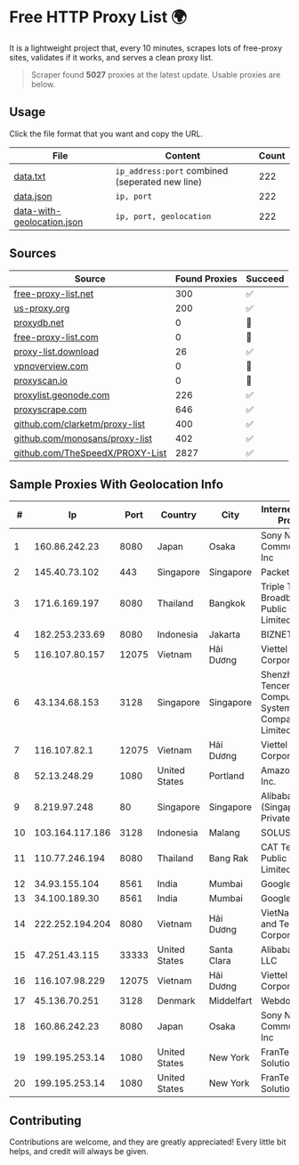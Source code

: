 
# Free HTTP Proxy List 🌍

It is a lightweight project that, every 10 minutes, scrapes lots of free-proxy sites, validates if it works, and serves a clean proxy list.


> Scraper found **5027** proxies at the latest update. Usable proxies are below.

## Usage

Click the file format that you want and copy the URL.


|File|Content|Count|
|----|-------|-----|
|[data.txt](https://raw.githubusercontent.com/themiralay/Proxy-List-World/master/data.txt)|`ip_address:port` combined (seperated new line)|222|
|[data.json](https://raw.githubusercontent.com/themiralay/Proxy-List-World/master/data.json)|`ip, port`|222|
|[data-with-geolocation.json](https://raw.githubusercontent.com/themiralay/Proxy-List-World/master/data-with-geolocation.json)|`ip, port, geolocation`|222|

## Sources

|Source|Found Proxies|Succeed|
|------|-------------|-------|
|[free-proxy-list.net](https://free-proxy-list.net)|300|✅|
|[us-proxy.org](https://www.us-proxy.org)|200|✅|
|[proxydb.net](http://proxydb.net)|0|🚫|
|[free-proxy-list.com](https://free-proxy-list.com/?page=&port=&type%5B%5D=http&type%5B%5D=https&up_time=0&search=Search)|0|🚫|
|[proxy-list.download](https://www.proxy-list.download/HTTP)|26|✅|
|[vpnoverview.com](https://vpnoverview.com/privacy/anonymous-browsing/free-proxy-servers)|0|🚫|
|[proxyscan.io](https://www.proxyscan.io)|0|🚫|
|[proxylist.geonode.com](https://proxylist.geonode.com/api/proxy-list?limit=300&page=1&sort_by=lastChecked&sort_type=desc&protocols=http,https)|226|✅|
|[proxyscrape.com](https://api.proxyscrape.com/v2/?request=displayproxies&protocol=http&timeout=10000&country=all&ssl=all&anonymity=all)|646|✅|
|[github.com/clarketm/proxy-list](https://raw.githubusercontent.com/clarketm/proxy-list/master/proxy-list-raw.txt)|400|✅|
|[github.com/monosans/proxy-list](https://raw.githubusercontent.com/monosans/proxy-list/main/proxies/http.txt)|402|✅|
|[github.com/TheSpeedX/PROXY-List](https://raw.githubusercontent.com/TheSpeedX/PROXY-List/master/http.txt)|2827|✅|


## Sample Proxies With Geolocation Info

|#|Ip|Port|Country|City|Internet Service Provider|
|-|--|----|-------|----|-------------------------|
|1|160.86.242.23|8080|Japan|Osaka|Sony Network Communications Inc|
|2|145.40.73.102|443|Singapore|Singapore|Packet Host, Inc.|
|3|171.6.169.197|8080|Thailand|Bangkok|Triple T Broadband Public Company Limited|
|4|182.253.233.69|8080|Indonesia|Jakarta|BIZNET|
|5|116.107.80.157|12075|Vietnam|Hải Dương|Viettel Corporation|
|6|43.134.68.153|3128|Singapore|Singapore|Shenzhen Tencent Computer Systems Company Limited|
|7|116.107.82.1|12075|Vietnam|Hải Dương|Viettel Corporation|
|8|52.13.248.29|1080|United States|Portland|Amazon.com, Inc.|
|9|8.219.97.248|80|Singapore|Singapore|Alibaba Cloud (Singapore) Private Limited|
|10|103.164.117.186|3128|Indonesia|Malang|SOLUSINET|
|11|110.77.246.194|8080|Thailand|Bang Rak|CAT Telecom Public Company Limited|
|12|34.93.155.104|8561|India|Mumbai|Google LLC|
|13|34.100.189.30|8561|India|Mumbai|Google LLC|
|14|222.252.194.204|8080|Vietnam|Hải Dương|VietNam Post and Telecom Corporation|
|15|47.251.43.115|33333|United States|Santa Clara|Alibaba Cloud LLC|
|16|116.107.98.229|12075|Vietnam|Hải Dương|Viettel Corporation|
|17|45.136.70.251|3128|Denmark|Middelfart|Webdock.io ApS|
|18|160.86.242.23|8080|Japan|Osaka|Sony Network Communications Inc|
|19|199.195.253.14|1080|United States|New York|FranTech Solutions|
|20|199.195.253.14|1080|United States|New York|FranTech Solutions|



## Contributing

Contributions are welcome, and they are greatly appreciated! Every
little bit helps, and credit will always be given.

